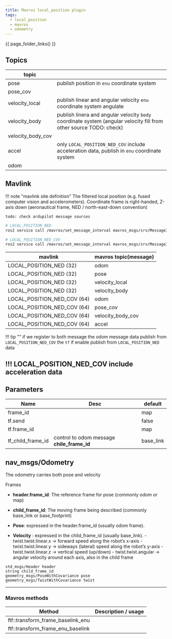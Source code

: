 ```yaml
---
title: Mavros local_position plugin
tags:
  - local_position
  - mavros
  - odometry
---
```


{{ page_folder_links() }}

## Topics

| topic  |   |
|---|---|
| pose  | publish position in `enu` coordinate system  |
| pose_cov  |   |
| velocity_local  | publish linear and angular velocity `enu` coordinate system angulate  |
| velocity_body  | publish linera and angular velocity `body` coordinate system (angular velocity fill from other source TODO: check)  |
| velocity_body_cov  |   |
| accel  | only `LOCAL_POSITION_NED_COV` include acceleration data, publish in `enu` coordinate system  |
| odom  |   |



## Mavlink

!!! note "mavlink site definition"
    The filtered local position (e.g. fused computer vision and accelerometers). Coordinate frame is right-handed, Z-axis down (aeronautical frame, NED / north-east-down convention)

    todo: check ardupilot message sources
     

```bash
# LOCAL_POSITION_NED
ros2 service call /mavros/set_message_interval mavros_msgs/srv/MessageInterval "{\"message_id\": 32, \"message_rate\": 2 }"

# LOCAL_POSITION_NED_COV
ros2 service call /mavros/set_message_interval mavros_msgs/srv/MessageInterval "{\"message_id\": 65, \"message_rate\": 2 }"
```


| mavlink                     | mavros topic(message) |
| --------------------------- | --------------------- |
| LOCAL_POSITION_NED (32)     |   odom                    |
| LOCAL_POSITION_NED (32)     |   pose                    |
| LOCAL_POSITION_NED (32)     |   velocity_local                    |
| LOCAL_POSITION_NED (32)     |   velocity_body                    |
| LOCAL_POSITION_NED_COV (64) |   odom                    |
| LOCAL_POSITION_NED_COV (64) |   pose_cov                    |
| LOCAL_POSITION_NED_COV (64) |   velocity_body_cov                    |
| LOCAL_POSITION_NED_COV (64) |   accel                    |

!!! tip ""
    if we register to both message
    the odom message data publish from `LOCAL_POSITION_NED_COV`
    the `tf` if enable publish from `LOCAL_POSITION_NED` data


!!!
    LOCAL_POSITION_NED_COV include acceleration data
---

## Parameters

| Name              | Desc                                       | default   |
| ----------------- | ------------------------------------------ | --------- |
| frame_id          |                                            | map       |
| tf.send           |                                            | false     |
| tf.frame_id       |                                            | map       |
| tf_child_frame_id | control to odom message **chile_frame_id** | base_link |

## nav_msgs/Odometry

The odometry carries both pose and velocity

Frames

- **header.frame_id**: The reference frame for pose (commonly odom or map)
- **child_frame_id**: The moving frame being described (commonly base_link or base_footprint)

- **Pose**: expressed in the header.frame_id (usually odom frame).
- **Velocity** : expressed in the child_frame_id (usually base_link).
        - twist.twist.linear.x → forward speed along the robot’s x-axis
        - twist.twist.linear.y → sideways (lateral) speed along the robot’s y-axis
        - twist.twist.linear.z → vertical speed (up/down)
        - twist.twist.angular → angular velocity around each axis, also in the child frame

```title="nav_msgs/Odometry"
std_msgs/Header header
string child_frame_id
geometry_msgs/PoseWithCovariance pose
geometry_msgs/TwistWithCovariance twist
```

---

### Mavros methods 

| Method  | Description / usage  |
|---|---|
| ftf::transform_frame_baselink_enu  |   |
| ftf::transform_frame_enu_baselink  |   |
